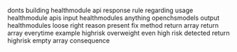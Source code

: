 donts building healthmodule api response rule regarding usage healthmodule apis input healthmodules anything openchsmodels output healthmodules loose right reason present fix method return array return array everytime example highrisk overweight even high risk detected return highrisk empty array consequence
